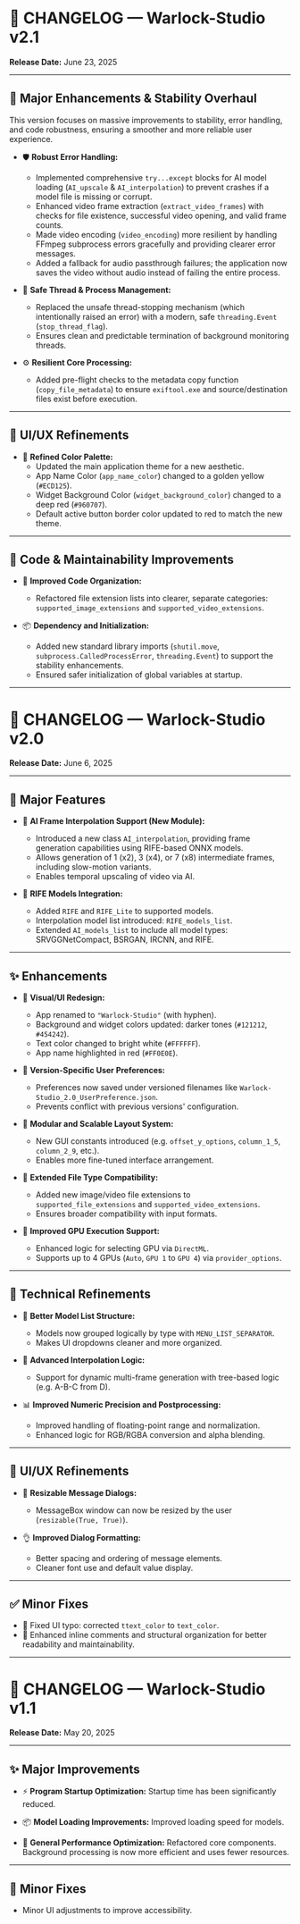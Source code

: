 # 📝 CHANGELOG — Warlock-Studio v2.1

**Release Date:** June 23, 2025

---

## 🚀 Major Enhancements & Stability Overhaul

This version focuses on massive improvements to stability, error handling, and code robustness, ensuring a smoother and more reliable user experience.

- 🛡️ **Robust Error Handling:**

  - Implemented comprehensive `try...except` blocks for AI model loading (`AI_upscale` & `AI_interpolation`) to prevent crashes if a model file is missing or corrupt.
  - Enhanced video frame extraction (`extract_video_frames`) with checks for file existence, successful video opening, and valid frame counts.
  - Made video encoding (`video_encoding`) more resilient by handling FFmpeg subprocess errors gracefully and providing clearer error messages.
  - Added a fallback for audio passthrough failures; the application now saves the video without audio instead of failing the entire process.

- 🧵 **Safe Thread & Process Management:**

  - Replaced the unsafe thread-stopping mechanism (which intentionally raised an error) with a modern, safe `threading.Event` (`stop_thread_flag`).
  - Ensures clean and predictable termination of background monitoring threads.

- ⚙️ **Resilient Core Processing:**
  - Added pre-flight checks to the metadata copy function (`copy_file_metadata`) to ensure `exiftool.exe` and source/destination files exist before execution.

---

## 🎨 UI/UX Refinements

- 🎨 **Refined Color Palette:**
  - Updated the main application theme for a new aesthetic.
  - App Name Color (`app_name_color`) changed to a golden yellow (`#ECD125`).
  - Widget Background Color (`widget_background_color`) changed to a deep red (`#960707`).
  - Default active button border color updated to red to match the new theme.

---

## 🔧 Code & Maintainability Improvements

- 🧹 **Improved Code Organization:**

  - Refactored file extension lists into clearer, separate categories: `supported_image_extensions` and `supported_video_extensions`.

- 📦 **Dependency and Initialization:**
  - Added new standard library imports (`shutil.move`, `subprocess.CalledProcessError`, `threading.Event`) to support the stability enhancements.
  - Ensured safer initialization of global variables at startup.

---

# 📝 **CHANGELOG — Warlock-Studio v2.0**

**Release Date:** June 6, 2025

---

## 🚀 Major Features

- 🧠 **AI Frame Interpolation Support (New Module):**

  - Introduced a new class `AI_interpolation`, providing frame generation capabilities using RIFE-based ONNX models.
  - Allows generation of 1 (x2), 3 (x4), or 7 (x8) intermediate frames, including slow-motion variants.
  - Enables temporal upscaling of video via AI.

- 🎥 **RIFE Models Integration:**
  - Added `RIFE` and `RIFE_Lite` to supported models.
  - Interpolation model list introduced: `RIFE_models_list`.
  - Extended `AI_models_list` to include all model types: SRVGGNetCompact, BSRGAN, IRCNN, and RIFE.

---

## ✨ Enhancements

- 🎨 **Visual/UI Redesign:**

  - App renamed to `"Warlock-Studio"` (with hyphen).
  - Background and widget colors updated: darker tones (`#121212`, `#454242`).
  - Text color changed to bright white (`#FFFFFF`).
  - App name highlighted in red (`#FF0E0E`).

- 📂 **Version-Specific User Preferences:**

  - Preferences now saved under versioned filenames like `Warlock-Studio_2.0_UserPreference.json`.
  - Prevents conflict with previous versions' configuration.

- 🧬 **Modular and Scalable Layout System:**

  - New GUI constants introduced (e.g. `offset_y_options`, `column_1_5`, `column_2_9`, etc.).
  - Enables more fine-tuned interface arrangement.

- 💾 **Extended File Type Compatibility:**

  - Added new image/video file extensions to `supported_file_extensions` and `supported_video_extensions`.
  - Ensures broader compatibility with input formats.

- 🚀 **Improved GPU Execution Support:**
  - Enhanced logic for selecting GPU via `DirectML`.
  - Supports up to 4 GPUs (`Auto`, `GPU 1` to `GPU 4`) via `provider_options`.

---

## 🔧 Technical Refinements

- 🧹 **Better Model List Structure:**

  - Models now grouped logically by type with `MENU_LIST_SEPARATOR`.
  - Makes UI dropdowns cleaner and more organized.

- 🧪 **Advanced Interpolation Logic:**

  - Support for dynamic multi-frame generation with tree-based logic (e.g. A-B-C from D).

- 📊 **Improved Numeric Precision and Postprocessing:**
  - Improved handling of floating-point range and normalization.
  - Enhanced logic for RGB/RGBA conversion and alpha blending.

---

## 🦖 UI/UX Refinements

- 📏 **Resizable Message Dialogs:**

  - MessageBox window can now be resized by the user (`resizable(True, True)`).

- 👌 **Improved Dialog Formatting:**
  - Better spacing and ordering of message elements.
  - Cleaner font use and default value display.

---

## ✅ Minor Fixes

- 🔧 Fixed UI typo: corrected `ttext_color` to `text_color`.
- 🪯 Enhanced inline comments and structural organization for better readability and maintainability.

---

# 📝 **CHANGELOG — Warlock-Studio v1.1**

**Release Date:** May 20, 2025

---

## ✨ Major Improvements

- ⚡ **Program Startup Optimization:**
  Startup time has been significantly reduced.

- 📦 **Model Loading Improvements:**
  Improved loading speed for models.

- 🔧 **General Performance Optimization:**
  Refactored core components. Background processing is now more efficient and uses fewer resources.

---

## 🐛 Minor Fixes

- Minor UI adjustments to improve accessibility.
